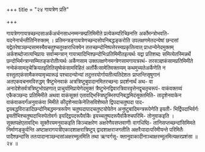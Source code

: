 +++
title = "२४ गायत्रेण प्रति"

+++

गायत्रेणगायत्रच्छन्दसाअर्कंअर्चनसाधनम्मन्त्रम्प्रतिमिमीते प्रत्येकम्परिच्छिनत्ति अर्कोमन्त्रोभवति- यदनेनार्चन्तीतिनिरुक्तम् । प्रतिमन्त्रङ्गायत्रेणच्छन्दसोपनिबद्धङ्करोति उपलक्षणमेतदन्येषां छन्दसां यद्वेतरेषाञ्छन्दसामस्यैवचतुश्चतुरक्षराधिक्येन तत्तच्छन्दोनिष्पत्तेरस्यप्रकृतित्वात् प्राधान्येनेदमुक्तम् अर्कशब्दोजात्यभिप्रायः सर्वान्मन्त्रान् गायत्र्यादिभिश्छन्दोभिःप्रतिमिमीतइत्यर्थः यद्वा प्रतिशब्दः समित्येतस्मिन्नर्थे छन्दोभिर्मन्त्रान्सम्मितङ्करोतीत्यर्थः अर्केणसाम उक्तलक्षणेनमन्त्रेणसामगायत्ररथं- तरसञ्ज्ञकंसामप्रतिमिमीते नन्वेकंसामतृचेक्रियतइतितिसृष्वेकंसामविहितं अर्तोर्कैःसामेतिवक्तव्यम् कथमुच्यतेअर्केणेति न वस्तुतएकंसामैकस्यामृच्यारूढं पश्चादन्योन्यां तदुत्तरयोर्गायतीत्यतिदेशतः प्राप्तन्तिसृषुगानं अतएकवचनमविरुद्धम् त्रैष्टुभेनवाकं अत्रत्रिष्टुबुपादानमितरच्छन्दः प्रदर्शनार्थं अथ- वा अनादेशेसर्वत्रत्रिष्टुभोग्रहणात् प्राचुर्यामिप्रायेणेदमुक्तं त्रैष्टुभेनद्विवारत्रिवारवृत्तेनद्वृचतृचरूपं- वाकंवक्तव्यं एकैकञ्छन्दः प्रतिमिमीते अथवा वाकंसूक्तं एतावद्भिस्त्रिष्टुब्भिरुपनिबद्धमिदंसूक्तमिति- तादृशेनवाकेन वाकंवाकवर्गंअनुवाकंवा मिमीते कीदृशेनवाकेनेतिसविशेष्यते द्विपदाचतुष्पदा पाद- द्वयबद्धविराडादिछन्दोनिबद्धमन्त्ररूपेण चतुष्पदापादचतुष्टयोपेतेन अनुष्टुबादिमन्त्ररूपेणेति इयती- भिर्द्विपदाभिर्वर्गः इयतीभिश्चतुष्पदाभिरुपेतोवर्गः इयद्द्विपदरूपैर्वाकैः इयच्चतुष्पदरूपैर्वाकैश्चपरिमि- तोनुवाकइति । सूक्तपक्षेएतावद्भिः सूक्तैरयमनुवाकइति किञ्चाक्षरेण अक्षरेणैवसप्तवाणीः वागधिष्ठि- तानिसप्तच्छन्दांसिमिमते निर्माणङ्कुर्वन्ति अष्टाक्षरागयत्रीएकादशाक्षरात्रिष्टुप् द्वादशाक्षराजगतीति अक्षरैःपादाःपरिमीयन्ते परिमितैः पादैश्छन्दांसि ततःपादानाञ्छन्दसांअक्षरम्मूलमिति तथा ऋग्वर्गसू- क्तानुवाकादीनाञ्चाक्षरम्मूलमित्यक्षरप्रशंसा ॥ २४ ॥